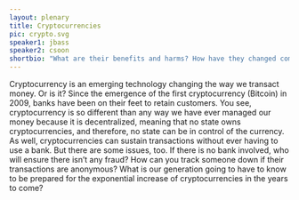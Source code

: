 ```yaml
---
layout: plenary
title: Cryptocurrencies
pic: crypto.svg
speaker1: jbass
speaker2: csoon
shortbio: "What are their benefits and harms? How have they changed commerce and transactions? How are countries and central banks evolving and even switching to cryptocurrencies?"
---
```


Cryptocurrency is an emerging technology changing the way we transact money. Or is it? Since the emergence of the first cryptocurrency (Bitcoin) in 2009, banks have been on their feet to retain customers. You see, cryptocurrency is so different than any way we have ever managed our money because it is decentralized, meaning that no state owns cryptocurrencies, and therefore, no state can be in control of the currency. As well, cryptocurrencies can sustain transactions without ever having to use a bank. But there are some issues, too. If there is no bank involved, who will ensure there isn’t any fraud? How can you track someone down if their transactions are anonymous? What is our generation going to have to know to be prepared for the exponential increase of cryptocurrencies in the years to come?
